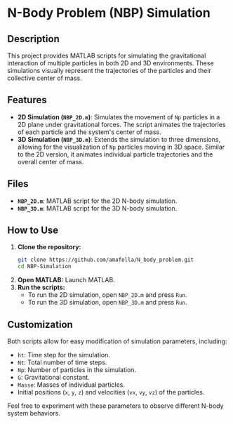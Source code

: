 # N-Body Problem (NBP) Simulation

## Description

This project provides MATLAB scripts for simulating the gravitational interaction of multiple particles in both 2D and 3D environments. These simulations visually represent the trajectories of the particles and their collective center of mass.

## Features

* **2D Simulation (`NBP_2D.m`)**: Simulates the movement of `Np` particles in a 2D plane under gravitational forces. The script animates the trajectories of each particle and the system's center of mass.
* **3D Simulation (`NBP_3D.m`)**: Extends the simulation to three dimensions, allowing for the visualization of `Np` particles moving in 3D space. Similar to the 2D version, it animates individual particle trajectories and the overall center of mass.

## Files

* **`NBP_2D.m`**: MATLAB script for the 2D N-body simulation.
* **`NBP_3D.m`**: MATLAB script for the 3D N-body simulation.

## How to Use

1.  **Clone the repository:**
    ```bash
    git clone https://github.com/amafella/N_body_problem.git
    cd NBP-Simulation
    ```
2.  **Open MATLAB:** Launch MATLAB.
3.  **Run the scripts:**
    * To run the 2D simulation, open `NBP_2D.m` and press `Run`.
    * To run the 3D simulation, open `NBP_3D.m` and press `Run`.

## Customization

Both scripts allow for easy modification of simulation parameters, including:

* `ht`: Time step for the simulation.
* `Nt`: Total number of time steps.
* `Np`: Number of particles in the simulation.
* `G`: Gravitational constant.
* `Masse`: Masses of individual particles.
* Initial positions (`x`, `y`, `z`) and velocities (`vx`, `vy`, `vz`) of the particles.

Feel free to experiment with these parameters to observe different N-body system behaviors.
